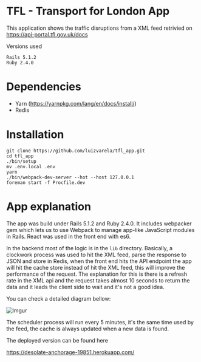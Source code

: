 # TFL - Transport for London App

This application shows the traffic disruptions from a XML feed retrivied on https://api-portal.tfl.gov.uk/docs

Versions used

```
Rails 5.1.2
Ruby 2.4.0
```
# Dependencies

- Yarn (https://yarnpkg.com/lang/en/docs/install/)
- Redis

# Installation

```
git clone https://github.com/luizvarela/tfl_app.git
cd tfl_app
./bin/setup
mv .env.local .env
yarn
./bin/webpack-dev-server --hot --host 127.0.0.1
foreman start -f Procfile.dev
```
# App explanation

The app was build under Rails 5.1.2 and Ruby 2.4.0. It includes webpacker gem which lets us to use Webpack to manage app-like JavaScript modules in Rails. React was used in the front end with es6.

In the backend most of the logic is in the `lib` directory. Basically, a clockwork process was used to hit the XML feed, parse the response to JSON and store in Redis, when the front end hits the API endpoint the app will hit the cache store instead of hit the XML feed, this will improve the performance of the request. The explanation for this is there is a refresh rate in the XML api and the request takes almost 10 seconds to return the data and it leads the client side to wait and it's not a good idea.

You can check a detailed diagram bellow:

![Imgur](http://i.imgur.com/CBQAHoA.png)

The scheduler process will run every 5 minutes, it's the same time used by the feed, the cache is always updated when a new data is found.

The deployed version can be found here

https://desolate-anchorage-19851.herokuapp.com/
